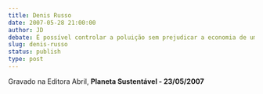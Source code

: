 ```yaml
---
title: Denis Russo
date: 2007-05-28 21:00:00
author: JD
debate: É possível controlar a poluição sem prejudicar a economia de um país?
slug: denis-russo
status: publish 
type: post
---
```


  
Gravado na Editora Abril, **Planeta Sustentável - 23/05/2007**
